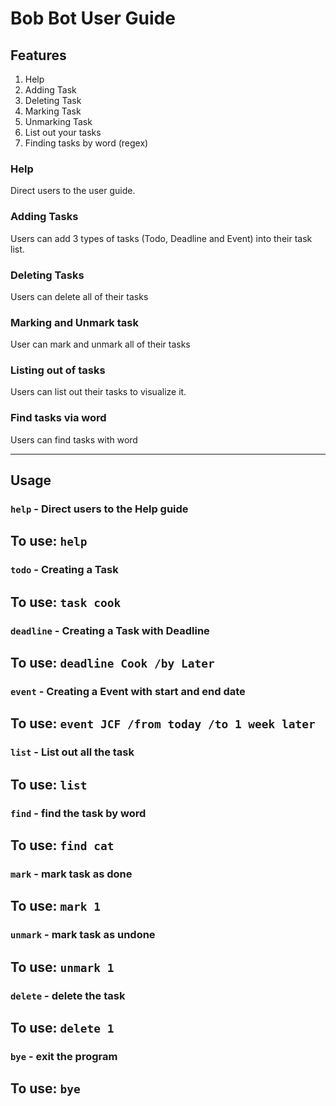 # Bob Bot User Guide

## Features 
1. Help
1. Adding Task
1. Deleting Task
1. Marking Task
1. Unmarking Task
1. List out your tasks
1. Finding tasks by word (regex)


### Help
Direct users to the user guide.

### Adding Tasks
Users can add 3 types of tasks (Todo, Deadline and Event) into their task list.

### Deleting Tasks
Users can delete all of their tasks

### Marking and Unmark task
User can mark and unmark all of their tasks

### Listing out of tasks
Users can list out their tasks to visualize it.

### Find tasks via word
Users can find tasks with word

---
## Usage

### `help` - Direct users to the Help guide
To use:
`help`
---
### `todo` -  Creating a Task
To use:
`task cook`
---
### `deadline` - Creating a Task with Deadline
To use:
`deadline Cook /by Later`
---
### `event` - Creating a Event with start and end date
To use:
`event JCF /from today /to 1 week later`
---
### `list` - List out all the task
To use:
`list`
---
### `find` - find the task by word
To use:
`find cat`
---
### `mark` - mark task as done
To use:
`mark 1`
---
### `unmark` - mark task as undone
To use:
`unmark 1`
---
### `delete` - delete the task
To use:
`delete 1`
---
### `bye` - exit the program
To use:
`bye`
---